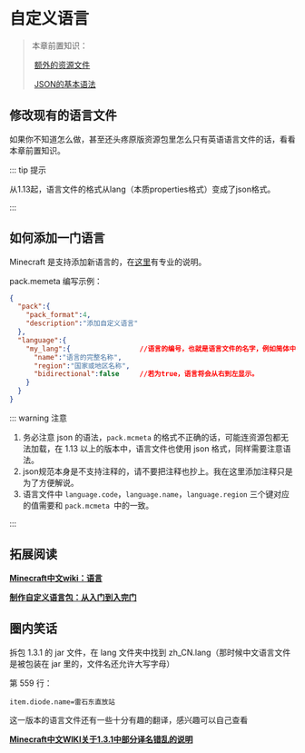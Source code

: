 # 自定义语言

> 本章前置知识：
>
> ​	[额外的资源文件](../more-assets.md)
>
> ​	[JSON的基本语法](https://www.runoob.com/json/json-tutorial.html)

## 修改现有的语言文件

如果你不知道怎么做，甚至还头疼原版资源包里怎么只有英语语言文件的话，看看本章前置知识。

::: tip 提示

从1.13起，语言文件的格式从lang（本质properties格式）变成了json格式。

:::

## 如何添加一门语言

Minecraft 是支持添加新语言的，在[这里](https://minecraft-zh.gamepedia.com/%E8%B5%84%E6%BA%90%E5%8C%85#.E5.86.85.E5.AE.B9)有专业的说明。

pack.memeta 编写示例：

```json
{
  "pack":{
    "pack_format":4,
    "description":"添加自定义语言"
  },
  "language":{
    "my_lang":{                 //语言的编号，也就是语言文件的名字，例如简体中文是 "zh_cn"
      "name":"语言的完整名称",
      "region":"国家或地区名称",
      "bidirectional":false     //若为true，语言将会从右到左显示。
    }
  }
}
```

::: warning 注意

1. 务必注意 json 的语法，`pack.mcmeta` 的格式不正确的话，可能连资源包都无法加载，在 1.13 以上的版本中，语言文件也使用 json 格式，同样需要注意语法。
2. json规范本身是不支持注释的，请不要把注释也抄上。我在这里添加注释只是为了方便解说。
3. 语言文件中 `language.code`，`language.name`，`language.region` 三个键对应的值需要和 `pack.mcmeta `中的一致。

:::

## 拓展阅读

**[Minecraft中文wiki：语言](https://minecraft-zh.gamepedia.com/%E8%AF%AD%E8%A8%80)**

**[制作自定义语言包：从入门到入完门](https://www.mcbbs.net/thread-997830-1-1.html)**

## 圈内笑话

拆包 1.3.1 的 jar 文件，在 lang 文件夹中找到 zh_CN.lang（那时候中文语言文件是被包装在 jar 里的，文件名还允许大写字母）

第 559 行：

```properties
item.diode.name=雷石东直放站
```

这一版本的语言文件还有一些十分有趣的翻译，感兴趣可以自己查看

**[Minecraft中文WIKI关于1.3.1中部分译名错乱的说明](https://www.mcbbs.net/thread-40209-1-1.html)**
